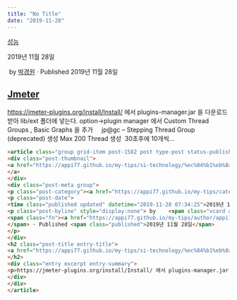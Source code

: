```yaml
---
title: "No Title"
date: "2019-11-28"
---
```


[성능](https://appi77.github.io/my-tips/category/si-technology/%ec%84%b1%eb%8a%a5/)

2019년 11월 28일

 by 
[박경원](https://appi77.github.io/my-tips/author/appi77/ "박경원이(가) 작성한 글")
 · Published 2019년 11월 28일

[Jmeter](https://appi77.github.io/my-tips/si-technology/%ec%84%b1%eb%8a%a5/jmeter/ "Permalink to Jmeter")
---------------------------------------------------------------------------------------------------------

https://jmeter-plugins.org/install/Install/ 에서 plugins-manager.jar 을 다운로드 받아 lib/ext 폴더에 넣는다. option->plugin manager 에서 Custom Thread Groups , Basic Graphs 을 추가     jp@gc – Stepping Thread Group (deprecated) 생성 Max 200 Thread 생성  30초후에 10개씩...

```html
<article class="group grid-item post-1582 post type-post status-publish format-standard hentry category-23" id="post-1582"><div class="post-inner post-hover">
<div class="post-thumbnail">
<a href="https://appi77.github.io/my-tips/si-technology/%ec%84%b1%eb%8a%a5/jmeter/">
</a>
</div>
<div class="post-meta group">
<p class="post-category"><a href="https://appi77.github.io/my-tips/category/si-technology/%ec%84%b1%eb%8a%a5/" rel="category tag">성능</a></p>
<p class="post-date">
<time class="published updated" datetime="2019-11-28 07:34:25">2019년 11월 28일</time></p>
<p class="post-byline" style="display:none"> by    <span class="vcard author">
<span class="fn"><a href="https://appi77.github.io/my-tips/author/appi77/" rel="author" title="박경원이(가) 작성한 글">박경원</a></span>
</span> · Published <span class="published">2019년 11월 28일</span>
</p>
</div>
<h2 class="post-title entry-title">
<a href="https://appi77.github.io/my-tips/si-technology/%ec%84%b1%eb%8a%a5/jmeter/" rel="bookmark" title="Permalink to Jmeter">Jmeter</a>
</h2>
<div class="entry excerpt entry-summary">
<p>https://jmeter-plugins.org/install/Install/ 에서 plugins-manager.jar 을 다운로드 받아 lib/ext 폴더에 넣는다. option-&gt;plugin manager 에서 Custom Thread Groups , Basic Graphs 을 추가     jp@gc – Stepping Thread Group (deprecated) 생성 Max 200 Thread 생성  30초후에 10개씩...</p>
</div>
</div>
</article>
```
